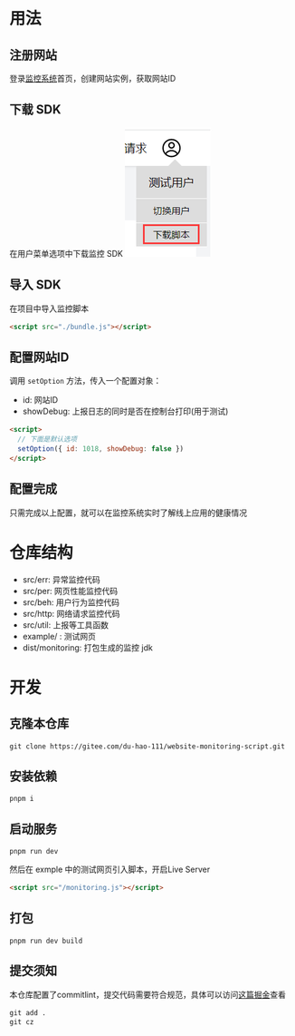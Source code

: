 # 用法

## 注册网站
登录[监控系统](http://47.100.57.184:9000/)首页，创建网站实例，获取网站ID

## 下载 SDK
在用户菜单选项中下载监控 SDK
![](./img/user.png)

## 导入 SDK
在项目中导入监控脚本
```html
<script src="./bundle.js"></script>
```

## 配置网站ID
调用 `setOption` 方法，传入一个配置对象：
* id: 网站ID
* showDebug: 上报日志的同时是否在控制台打印(用于测试)

```html
<script>
  // 下面是默认选项
  setOption({ id: 1018, showDebug: false })
</script>
```

## 配置完成
只需完成以上配置，就可以在监控系统实时了解线上应用的健康情况

# 仓库结构
* src/err: 异常监控代码
* src/per: 网页性能监控代码
* src/beh: 用户行为监控代码
* src/http: 网络请求监控代码
* src/util: 上报等工具函数
* example/ : 测试网页
* dist/monitoring: 打包生成的监控 jdk

# 开发
## 克隆本仓库
```shell
git clone https://gitee.com/du-hao-111/website-monitoring-script.git
```

## 安装依赖
```shell
pnpm i
```

## 启动服务
```shell
pnpm run dev
```
然后在 exmple 中的测试网页引入脚本，开启Live Server
```html
<script src="/monitoring.js"></script>
```

## 打包
```shell
pnpm run dev build
```

## 提交须知
本仓库配置了commitlint，提交代码需要符合规范，具体可以访问[这篇掘金](https://juejin.cn/post/7091276495972204580)查看
```shell
git add .
git cz
```
